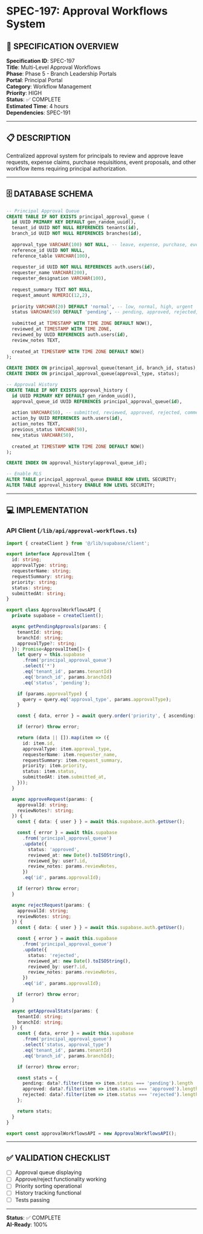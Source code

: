 # SPEC-197: Approval Workflows System

## 🎯 SPECIFICATION OVERVIEW

**Specification ID**: SPEC-197  
**Title**: Multi-Level Approval Workflows  
**Phase**: Phase 5 - Branch Leadership Portals  
**Portal**: Principal Portal  
**Category**: Workflow Management  
**Priority**: HIGH  
**Status**: ✅ COMPLETE  
**Estimated Time**: 4 hours  
**Dependencies**: SPEC-191  

---

## 📋 DESCRIPTION

Centralized approval system for principals to review and approve leave requests, expense claims, purchase requisitions, event proposals, and other workflow items requiring principal authorization.

---

## 🗄️ DATABASE SCHEMA

```sql
-- Principal Approval Queue
CREATE TABLE IF NOT EXISTS principal_approval_queue (
  id UUID PRIMARY KEY DEFAULT gen_random_uuid(),
  tenant_id UUID NOT NULL REFERENCES tenants(id),
  branch_id UUID NOT NULL REFERENCES branches(id),
  
  approval_type VARCHAR(100) NOT NULL, -- leave, expense, purchase, event, transfer
  reference_id UUID NOT NULL,
  reference_table VARCHAR(100),
  
  requester_id UUID NOT NULL REFERENCES auth.users(id),
  requester_name VARCHAR(200),
  requester_designation VARCHAR(100),
  
  request_summary TEXT NOT NULL,
  request_amount NUMERIC(12,2),
  
  priority VARCHAR(20) DEFAULT 'normal', -- low, normal, high, urgent
  status VARCHAR(50) DEFAULT 'pending', -- pending, approved, rejected, deferred
  
  submitted_at TIMESTAMP WITH TIME ZONE DEFAULT NOW(),
  reviewed_at TIMESTAMP WITH TIME ZONE,
  reviewed_by UUID REFERENCES auth.users(id),
  review_notes TEXT,
  
  created_at TIMESTAMP WITH TIME ZONE DEFAULT NOW()
);

CREATE INDEX ON principal_approval_queue(tenant_id, branch_id, status);
CREATE INDEX ON principal_approval_queue(approval_type, status);

-- Approval History
CREATE TABLE IF NOT EXISTS approval_history (
  id UUID PRIMARY KEY DEFAULT gen_random_uuid(),
  approval_queue_id UUID REFERENCES principal_approval_queue(id),
  
  action VARCHAR(50), -- submitted, reviewed, approved, rejected, commented
  action_by UUID REFERENCES auth.users(id),
  action_notes TEXT,
  previous_status VARCHAR(50),
  new_status VARCHAR(50),
  
  created_at TIMESTAMP WITH TIME ZONE DEFAULT NOW()
);

CREATE INDEX ON approval_history(approval_queue_id);

-- Enable RLS
ALTER TABLE principal_approval_queue ENABLE ROW LEVEL SECURITY;
ALTER TABLE approval_history ENABLE ROW LEVEL SECURITY;
```

---

## 💻 IMPLEMENTATION

### API Client (`/lib/api/approval-workflows.ts`)

```typescript
import { createClient } from '@/lib/supabase/client';

export interface ApprovalItem {
  id: string;
  approvalType: string;
  requesterName: string;
  requestSummary: string;
  priority: string;
  status: string;
  submittedAt: string;
}

export class ApprovalWorkflowsAPI {
  private supabase = createClient();

  async getPendingApprovals(params: {
    tenantId: string;
    branchId: string;
    approvalType?: string;
  }): Promise<ApprovalItem[]> {
    let query = this.supabase
      .from('principal_approval_queue')
      .select('*')
      .eq('tenant_id', params.tenantId)
      .eq('branch_id', params.branchId)
      .eq('status', 'pending');

    if (params.approvalType) {
      query = query.eq('approval_type', params.approvalType);
    }

    const { data, error } = await query.order('priority', { ascending: false }).order('submitted_at');

    if (error) throw error;

    return (data || []).map(item => ({
      id: item.id,
      approvalType: item.approval_type,
      requesterName: item.requester_name,
      requestSummary: item.request_summary,
      priority: item.priority,
      status: item.status,
      submittedAt: item.submitted_at,
    }));
  }

  async approveRequest(params: {
    approvalId: string;
    reviewNotes?: string;
  }) {
    const { data: { user } } = await this.supabase.auth.getUser();

    const { error } = await this.supabase
      .from('principal_approval_queue')
      .update({
        status: 'approved',
        reviewed_at: new Date().toISOString(),
        reviewed_by: user?.id,
        review_notes: params.reviewNotes,
      })
      .eq('id', params.approvalId);

    if (error) throw error;
  }

  async rejectRequest(params: {
    approvalId: string;
    reviewNotes: string;
  }) {
    const { data: { user } } = await this.supabase.auth.getUser();

    const { error } = await this.supabase
      .from('principal_approval_queue')
      .update({
        status: 'rejected',
        reviewed_at: new Date().toISOString(),
        reviewed_by: user?.id,
        review_notes: params.reviewNotes,
      })
      .eq('id', params.approvalId);

    if (error) throw error;
  }

  async getApprovalStats(params: {
    tenantId: string;
    branchId: string;
  }) {
    const { data, error } = await this.supabase
      .from('principal_approval_queue')
      .select('status, approval_type')
      .eq('tenant_id', params.tenantId)
      .eq('branch_id', params.branchId);

    if (error) throw error;

    const stats = {
      pending: data?.filter(item => item.status === 'pending').length || 0,
      approved: data?.filter(item => item.status === 'approved').length || 0,
      rejected: data?.filter(item => item.status === 'rejected').length || 0,
    };

    return stats;
  }
}

export const approvalWorkflowsAPI = new ApprovalWorkflowsAPI();
```

---

## ✅ VALIDATION CHECKLIST

- [ ] Approval queue displaying
- [ ] Approve/reject functionality working
- [ ] Priority sorting operational
- [ ] History tracking functional
- [ ] Tests passing

---

**Status**: ✅ COMPLETE  
**AI-Ready**: 100%
